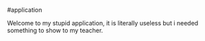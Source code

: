 #application


Welcome to my stupid application, it is literally useless but i needed something to show to my teacher.
